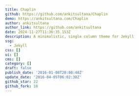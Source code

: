 ```yaml
---
title: Chaplin
github: https://github.com/ankitsultana/Chaplin
demo: https://ankitsultana.com/Chaplin
author: ankitsultana
author_link: https://github.com/ankitsultana
date: 2024-11-27T11:36:35.153Z
description: A minimalistic, single column theme for Jekyll
ssg:
  - Jekyll
css: []
ui: []
cms: []
category: []
draft: false
publish_date: '2016-01-08T20:08:48Z'
update_date: '2016-04-05T06:02:38Z'
github_star: 22
github_fork: 10
---
```

